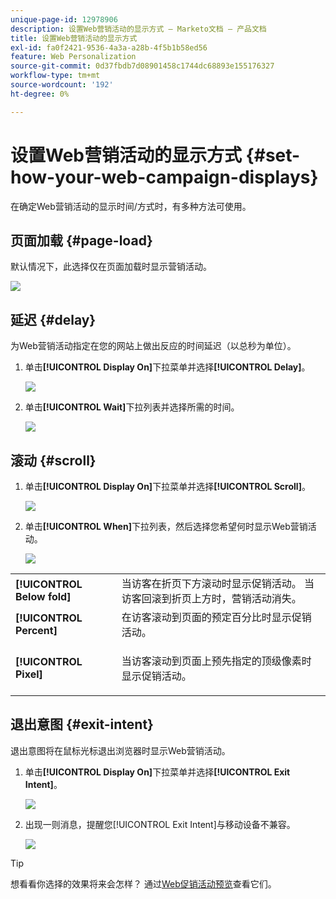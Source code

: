 ```yaml
---
unique-page-id: 12978906
description: 设置Web营销活动的显示方式 — Marketo文档 — 产品文档
title: 设置Web营销活动的显示方式
exl-id: fa0f2421-9536-4a3a-a28b-4f5b1b58ed56
feature: Web Personalization
source-git-commit: 0d37fbdb7d08901458c1744dc68893e155176327
workflow-type: tm+mt
source-wordcount: '192'
ht-degree: 0%

---
```


# 设置Web营销活动的显示方式 {#set-how-your-web-campaign-displays}

在确定Web营销活动的显示时间/方式时，有多种方法可使用。

## 页面加载 {#page-load}

默认情况下，此选择仅在页面加载时显示营销活动。

![](assets/pl1.png)

## 延迟 {#delay}

为Web营销活动指定在您的网站上做出反应的时间延迟（以总秒为单位）。

1. 单击&#x200B;**[!UICONTROL Display On]**&#x200B;下拉菜单并选择&#x200B;**[!UICONTROL Delay]**。

   ![](assets/d1.png)

1. 单击&#x200B;**[!UICONTROL Wait]**&#x200B;下拉列表并选择所需的时间。

   ![](assets/d2.png)

## 滚动 {#scroll}

1. 单击&#x200B;**[!UICONTROL Display On]**&#x200B;下拉菜单并选择&#x200B;**[!UICONTROL Scroll]**。

   ![](assets/s1.png)

1. 单击&#x200B;**[!UICONTROL When]**&#x200B;下拉列表，然后选择您希望何时显示Web营销活动。

   ![](assets/s2.png)

<table> 
 <tbody> 
  <tr> 
   <td><strong>[!UICONTROL Below fold]</strong></td> 
   <td>当访客在折页下方滚动时显示促销活动。 当访客回滚到折页上方时，营销活动消失。</td> 
  </tr> 
  <tr> 
   <td><strong>[!UICONTROL Percent]</strong></td> 
   <td>在访客滚动到页面的预定百分比时显示促销活动。</td> 
  </tr> 
  <tr> 
   <td><strong>[!UICONTROL Pixel]</strong></td> 
   <td><p>当访客滚动到页面上预先指定的顶级像素时显示促销活动。</p></td> 
  </tr> 
 </tbody> 
</table>

## 退出意图 {#exit-intent}

退出意图将在鼠标光标退出浏览器时显示Web营销活动。

1. 单击&#x200B;**[!UICONTROL Display On]**&#x200B;下拉菜单并选择&#x200B;**[!UICONTROL Exit Intent]**。

   ![](assets/ei1.png)

1. 出现一则消息，提醒您[!UICONTROL Exit Intent]与移动设备不兼容。

   ![](assets/ei2.png)

>[!TIP]
>
>想看看你选择的效果将来会怎样？ 通过[Web促销活动预览](/help/marketo/product-docs/web-personalization/working-with-web-campaigns/preview-and-test-a-web-campaign.md)查看它们。
